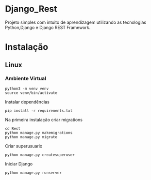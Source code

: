 # Django_Rest
Projeto simples com intuito de aprendizagem utilizando as tecnologias Python,Django e Django REST Framework.


# Instalação

## Linux

### Ambiente Virtual
```
python3 -m venv venv
source venv/bin/activate
```

Instalar dependências
```
pip install -r requirements.txt
```

Na primeira instalação criar migrations
```
cd Rest
python manage.py makemigrations
python manage.py migrate
```

Criar superusuario
```
python manage.py createsuperuser
```

Iniciar Django
```
python manage.py runserver
```
